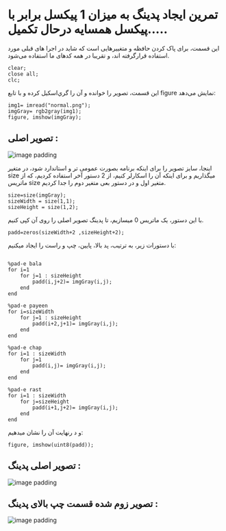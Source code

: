 # تمرین ایجاد پدینگ به میزان 1 پیکسل برابر با پیکسل همسایه    درحال تکمیل.....


این قسمت، برای پاک کردن حافظه و متغییرهایی است که شاید در اجرا های قبلی مورد استفاده قرارگرفته اند، و تقریبا در همه کدهای ما استفاده می‌شود.

```
clear;
close all;
clc;
```

اين قسمت، تصوير را خوانده و آن را گري‌اسكيل كرده و با تابع figure نمایش می‌دهد:

```
img1= imread("normal.png");
imgGray= rgb2gray(img1);
figure, imshow(imgGray);
```
## تصویر اصلی :
![image padding](https://github.com/semnan-university-ai/image-processing-class-002/raw/main/exercises/msg67/asset/normal.png)

اینجا، سایز تصویر را برای اینکه برنامه بصورت عمومی تر و استاندارد شود، در متغیر size میگذاریم و برای اینکه آن را اسکارلر کنیم، از 2 دستور آخر استفاده کردیم، که از ماتریس size متغیر اول و در دستور بعی متغیر دوم را جدا کردیم.

```
size=size(imgGray);
sizeWidth = size(1,1);
sizeHeight = size(1,2);
```
با این دستور، یک ماتریس 0 میسازیم، تا پدینگ تصویر اصلی را روی آن کپی کنیم.
```
padd=zeros(sizeWidth+2 ,sizeHeight+2);
```

با دستورات زیر، به ترتیب، پد بالا، پایین، چپ و راست را ایجاد میکنیم:
```

%pad-e bala
for i=1
    for j=1 : sizeHeight
        padd(i,j+2)= imgGray(i,j); 
    end
end    

%pad-e payeen
for i=sizeWidth
    for j=1 : sizeHeight
        padd(i+2,j+1)= imgGray(i,j); 
    end
end    

%pad-e chap
for i=1 : sizeWidth
    for j=1
        padd(i,j)= imgGray(i,j); 
    end
end 

%pad-e rast
for i=1 : sizeWidth
    for j=sizeHeight
        padd(i+1,j+2)= imgGray(i,j); 
    end
end 
```
و د رنهایت آن را نشان میدهیم:
```
figure, imshow(uint8(padd));
```
## تصویر اصلی پدینگ :

![image padding](https://github.com/semnan-university-ai/image-processing-class-002/raw/main/exercises/msg67/asset/finalPadding.png)

## تصویر زوم شده قسمت چپ بالای پدینگ :

![image padding](https://github.com/semnan-university-ai/image-processing-class-002/raw/main/exercises/msg67/asset/zoomLeftTopQuarterFinalPadding.png)


